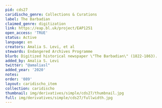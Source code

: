 ```yaml
---
pid: cds27
caridischo_genre: Collections & Curations
label: The Barbadian
claimed_genre: digitization
link: https://eap.bl.uk/project/EAP1251
open_access: 'TRUE'
status: Active
language: en
creators: Amalia S. Levi, et al
stewards: Endangered Archives Programme
blurb: Digitized historical newspaper \"The Barbadian\" (1822-1863).
added_by: Amalia S. Levi
twitter: "@amaliasl"
added_year: '2020'
notes:
order: '089'
layout: caridischo_item
collection: caridischo
thumbnail: img/derivatives/simple/cds27/thumbnail.jpg
full: img/derivatives/simple/cds27/fullwidth.jpg
---
```

